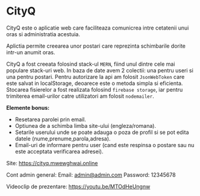 # CityQ

CityQ este o aplicatie web care faciliteaza comunicrea intre cetatenii unui oras si administratia acestuia.

Aplictia permite creearea unor postari care reprezinta schimbarile dorite intr-un anumit oras.

CityQ a fost creeata folosind stack-ul `MERN`, fiind unul dintre cele mai populare stack-uri web.
In baza de date avem 2 colectii: una pentru useri si una pentru postari.
Pentru autorizare la api am folosit `JsonWebToken` care este salvat in localStorage, deoarece este o metoda simpla si eficienta.
Stocarea fisierelor a fost realizata folosind `firebase storage`, iar pentru trimiterea email-urilor catre utilizatori am folosit `nodemailer`.


**Elemente bonus:**
- Resetarea parolei prin email.
- Optiunea de a schimba limba site-ului (engleza/romana).
- Setarile userului unde se poate adauga o poza de profil si se pot edita datele (nume,prenume,parola,adresa).
- Email-uri de informare pentru user (cand este respinsa o postare sau nu este acceptata verificarea adresei).

Site: https://cityq.mwewghwai.online

Cont admin general:
Email: admin@admin.com
Password: 12345678

Videoclip de prezentare: https://youtu.be/MTOdHeUngnw
